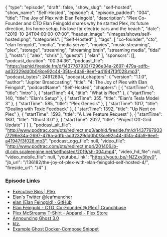 {
  "type": "episode",
  "draft": false,
  "show_slug": "self-hosted",
  "show_name": "Self-Hosted",
  "episode": 4,
  "episode_padded": "004",
  "title": "The Joy of Plex with Elan Feingold",
  "description": "Plex Co-Founder and CTO Elan Feingold shares why he started Plex, its future direction, his home setup, his love for electric cars and the beach.",
  "date": "2019-10-24T04:00:00-07:00",
  "header_image": "/images/shows/self-hosted.png",
  "categories": [
    "Self-Hosted"
  ],
  "tags": [
    "co-founder",
    "cto",
    "elan feingold",
    "media",
    "media server",
    "movies",
    "music streaming",
    "plex",
    "storage",
    "streaming",
    "streaming brain",
    "streaming media",
    "tidal"
  ],
  "hosts": [
    "alex",
    "chris"
  ],
  "guests": [
    "elan"
  ],
  "sponsors": [],
  "podcast_duration": "00:34:36",
  "podcast_file": "https://aphid.fireside.fm/d/1437767933/7296e34a-2697-479a-adfb-ad32329dd0b0/8ce92c44-35fa-4da9-9eef-a41947f3f028.mp3",
  "podcast_bytes": 24912894,
  "podcast_chapters": {
    "version": "1.1.0",
    "author": "Jupiter Broadcasting",
    "title": "4: The Joy of Plex with Elan Feingold",
    "podcastName": "Self-Hosted",
    "chapters": [
      {
        "startTime": 0,
        "title": "Intro"
      },
      {
        "startTime": 44,
        "title": "What is Plex?"
      },
      {
        "startTime": 140,
        "title": "Elan's Setup"
      },
      {
        "startTime": 355,
        "title": "Elan's Tesla Model 3"
      },
      {
        "startTime": 585,
        "title": "Plex Genesis"
      },
      {
        "startTime": 1017,
        "title": "Dealing with Toxic Feedback"
      },
      {
        "startTime": 1392,
        "title": "Up Next on  Plex"
      },
      {
        "startTime": 1593,
        "title": "A Live Feature Request"
      },
      {
        "startTime": 1831,
        "title": "Ghost 3.0"
      },
      {
        "startTime": 2027,
        "title": "Project Off-Grid Update"
      }
    ]
  },
  "podcast_alt_file": "http://www.podtrac.com/pts/redirect.mp3/aphid.fireside.fm/d/1437767933/7296e34a-2697-479a-adfb-ad32329dd0b0/8ce92c44-35fa-4da9-9eef-a41947f3f028.mp3",
  "podcast_ogg_file": null,
  "video_file": "http://www.podtrac.com/pts/redirect.mp4/201406.jb-dl.cdn.scaleengine.net/selfhosted/2019/sh-004.mp4",
  "video_hd_file": null,
  "video_mobile_file": null,
  "youtube_link": "https://youtu.be/-NZZxy3fxy0",
  "jb_url": "/136182/the-joy-of-plex-with-elan-feingold-self-hosted-4/",
  "fireside_url": "/4"
}


### Episode Links

  * [Executive Bios | Plex](https://www.plex.tv/press/executive-bios/ "Executive Bios | Plex")
  * [Elan's Twitter @leafmuncher](https://twitter.com/leafmuncher "Elan's Twitter @leafmuncher")
  * [elan (Elan Feingold) · GitHub](https://github.com/elan "elan \(Elan Feingold\) · GitHub")
  * [Elan Feingold - CTO, Co-Founder @ Plex | Crunchbase](https://www.crunchbase.com/person/elan-feingold#section-overview "Elan Feingold - CTO, Co-Founder @ Plex | Crunchbase")
  * [Plex McStreamy T-Shirt - Apparel - Plex Store](https://stores.kotisdesign.com/plex/apparel/plex-mcstreamy-t-shirt/17119 "Plex McStreamy T-Shirt - Apparel - Plex Store")
  * [Announcing Ghost 3.0](https://ghost.org/blog/3-0/ "Announcing Ghost 3.0")
  * [ktz.](https://blog.ktz.me/ "ktz.")
  * [Example Ghost Docker-Compose Snippet](https://github.com/selfhostedshow/ghost-example "Example Ghost Docker-Compose Snippet")


